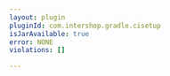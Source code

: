 ```yaml
---
layout: plugin
pluginId: com.intershop.gradle.cisetup
isJarAvailable: true
error: NONE
violations: []

---
```

